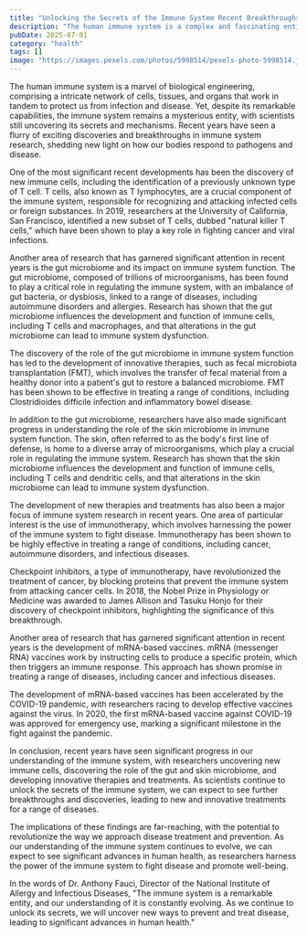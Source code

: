 ```yaml
---
title: "Unlocking the Secrets of the Immune System Recent Breakthroughs and Discoveries"
description: "The human immune system is a complex and fascinating entity that has been the subject of intense scientific scrutiny in recent years. From the discovery of new immune cells to the development of in..."
pubDate: 2025-07-01
category: "health"
tags: []
image: "https://images.pexels.com/photos/5998514/pexels-photo-5998514.jpeg?auto=compress&cs=tinysrgb&h=650&w=940"
---
```


The human immune system is a marvel of biological engineering, comprising a intricate network of cells, tissues, and organs that work in tandem to protect us from infection and disease. Yet, despite its remarkable capabilities, the immune system remains a mysterious entity, with scientists still uncovering its secrets and mechanisms. Recent years have seen a flurry of exciting discoveries and breakthroughs in immune system research, shedding new light on how our bodies respond to pathogens and disease.

One of the most significant recent developments has been the discovery of new immune cells, including the identification of a previously unknown type of T cell. T cells, also known as T lymphocytes, are a crucial component of the immune system, responsible for recognizing and attacking infected cells or foreign substances. In 2019, researchers at the University of California, San Francisco, identified a new subset of T cells, dubbed "natural killer T cells," which have been shown to play a key role in fighting cancer and viral infections.

Another area of research that has garnered significant attention in recent years is the gut microbiome and its impact on immune system function. The gut microbiome, composed of trillions of microorganisms, has been found to play a critical role in regulating the immune system, with an imbalance of gut bacteria, or dysbiosis, linked to a range of diseases, including autoimmune disorders and allergies. Research has shown that the gut microbiome influences the development and function of immune cells, including T cells and macrophages, and that alterations in the gut microbiome can lead to immune system dysfunction.

The discovery of the role of the gut microbiome in immune system function has led to the development of innovative therapies, such as fecal microbiota transplantation (FMT), which involves the transfer of fecal material from a healthy donor into a patient's gut to restore a balanced microbiome. FMT has been shown to be effective in treating a range of conditions, including Clostridioides difficile infection and inflammatory bowel disease.

In addition to the gut microbiome, researchers have also made significant progress in understanding the role of the skin microbiome in immune system function. The skin, often referred to as the body's first line of defense, is home to a diverse array of microorganisms, which play a crucial role in regulating the immune system. Research has shown that the skin microbiome influences the development and function of immune cells, including T cells and dendritic cells, and that alterations in the skin microbiome can lead to immune system dysfunction.

The development of new therapies and treatments has also been a major focus of immune system research in recent years. One area of particular interest is the use of immunotherapy, which involves harnessing the power of the immune system to fight disease. Immunotherapy has been shown to be highly effective in treating a range of conditions, including cancer, autoimmune disorders, and infectious diseases.

Checkpoint inhibitors, a type of immunotherapy, have revolutionized the treatment of cancer, by blocking proteins that prevent the immune system from attacking cancer cells. In 2018, the Nobel Prize in Physiology or Medicine was awarded to James Allison and Tasuku Honjo for their discovery of checkpoint inhibitors, highlighting the significance of this breakthrough.

Another area of research that has garnered significant attention in recent years is the development of mRNA-based vaccines. mRNA (messenger RNA) vaccines work by instructing cells to produce a specific protein, which then triggers an immune response. This approach has shown promise in treating a range of diseases, including cancer and infectious diseases.

The development of mRNA-based vaccines has been accelerated by the COVID-19 pandemic, with researchers racing to develop effective vaccines against the virus. In 2020, the first mRNA-based vaccine against COVID-19 was approved for emergency use, marking a significant milestone in the fight against the pandemic.

In conclusion, recent years have seen significant progress in our understanding of the immune system, with researchers uncovering new immune cells, discovering the role of the gut and skin microbiome, and developing innovative therapies and treatments. As scientists continue to unlock the secrets of the immune system, we can expect to see further breakthroughs and discoveries, leading to new and innovative treatments for a range of diseases.

The implications of these findings are far-reaching, with the potential to revolutionize the way we approach disease treatment and prevention. As our understanding of the immune system continues to evolve, we can expect to see significant advances in human health, as researchers harness the power of the immune system to fight disease and promote well-being.

In the words of Dr. Anthony Fauci, Director of the National Institute of Allergy and Infectious Diseases, "The immune system is a remarkable entity, and our understanding of it is constantly evolving. As we continue to unlock its secrets, we will uncover new ways to prevent and treat disease, leading to significant advances in human health."